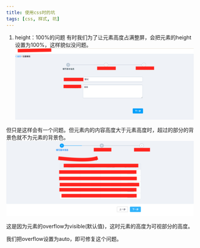 ```yaml
---
title: 使用css时的坑
tags: [css, 样式, 坑] 
---
```


1. height：100%的问题
有时我们为了让元素高度占满整屏，会把元素的height设置为100%，这样貌似没问题。
![image](../images/shi-yong-css-shi-de-keng/height100.png)

但只是这样会有一个问题。但元素内的内容高度大于元素高度时，超过的部分的背景色就不为元素的背景色。
![image](../images/shi-yong-css-shi-de-keng/height100-bug.png)

这是因为元素的overflow为visible(默认值)，这时元素的高度为可视部分的高度。

我们把overflow设置为auto，即可修复这个问题。
